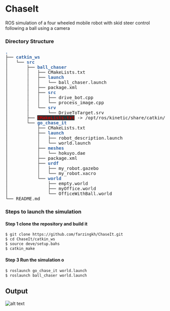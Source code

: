 # ChaseIt
ROS simulation of a four wheeled mobile robot with skid steer control following a ball using a camera 

### Directory Structure
<pre><font color="#3465A4"><b>.</b></font>
├── <font color="#3465A4"><b>catkin_ws</b></font>
│   └── <font color="#3465A4"><b>src</b></font>
│       ├── <font color="#3465A4"><b>ball_chaser</b></font>
│       │   ├── CMakeLists.txt
│       │   ├── <font color="#3465A4"><b>launch</b></font>
│       │   │   └── ball_chaser.launch
│       │   ├── package.xml
│       │   ├── <font color="#3465A4"><b>src</b></font>
│       │   │   ├── drive_bot.cpp
│       │   │   └── process_image.cpp
│       │   └── <font color="#3465A4"><b>srv</b></font>
│       │       └── DriveToTarget.srv
│       ├── <span style="background-color:#2E3436"><font color="#CC0000"><b>CMakeLists.txt</b></font></span> -&gt; /opt/ros/kinetic/share/catkin/cmake/toplevel.cmake
│       └── <font color="#3465A4"><b>go_chase_it</b></font>
│           ├── CMakeLists.txt
│           ├── <font color="#3465A4"><b>launch</b></font>
│           │   ├── robot_description.launch
│           │   └── world.launch
│           ├── <font color="#3465A4"><b>meshes</b></font>
│           │   └── hokuyo.dae
│           ├── package.xml
│           ├── <font color="#3465A4"><b>urdf</b></font>
│           │   ├── my_robot.gazebo
│           │   └── my_robot.xacro
│           └── <font color="#3465A4"><b>world</b></font>
│               ├── empty.world
│               ├── myOffice.world
│               └── OfficeWithBall.world
└── README.md</pre>                


### Steps to launch the simulation

#### Step 1 clone the repository and build it
```sh
$ git clone https://github.com/farzingkh/ChaseIt.git
$ cd ChaseIt/catkin_ws
$ source deve/setup.bahs
$ catkin_make
```

#### Step 3 Run the simulation o
```sh
$ roslaunch go_chase_it world.launch
$ roslaunch ball_chaser world.launch
```

## Output

![alt text](image/out.gif)


    
 
